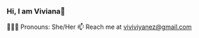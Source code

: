 ### Hi, I am Viviana👋
👩🏾‍💻 Pronouns: She/Her
📫 Reach me at viviviyanez@gmail.com

<!--
**vivitt/vivitt** is a ✨ _special_ ✨ repository because its `README.md` (this file) appears on your GitHub profile.



